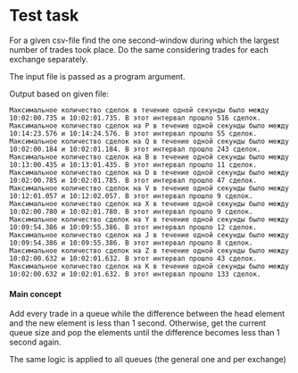 # Test task

For a given csv-file find the one second-window during which the largest number of trades took place. Do the same considering trades for each exchange separately.

The input file is passed as a program argument.

Output based on given file:

```
Максимальное количество сделок в течение одной секунды было между 10:02:00.735 и 10:02:01.735. В этот интервал прошло 516 сделок.
Максимальное количество сделок на P в течение одной секунды было между 10:14:23.576 и 10:14:24.576. В этот интервал прошло 55 сделок.
Максимальное количество сделок на Q в течение одной секунды было между 10:02:00.184 и 10:02:01.184. В этот интервал прошло 243 сделок.
Максимальное количество сделок на B в течение одной секунды было между 10:13:00.435 и 10:13:01.435. В этот интервал прошло 11 сделок.
Максимальное количество сделок на D в течение одной секунды было между 10:02:00.785 и 10:02:01.785. В этот интервал прошло 47 сделок.
Максимальное количество сделок на V в течение одной секунды было между 10:12:01.057 и 10:12:02.057. В этот интервал прошло 9 сделок.
Максимальное количество сделок на X в течение одной секунды было между 10:02:00.780 и 10:02:01.780. В этот интервал прошло 9 сделок.
Максимальное количество сделок на Y в течение одной секунды было между 10:09:54.386 и 10:09:55.386. В этот интервал прошло 12 сделок.
Максимальное количество сделок на J в течение одной секунды было между 10:09:54.386 и 10:09:55.386. В этот интервал прошло 8 сделок.
Максимальное количество сделок на Z в течение одной секунды было между 10:02:00.632 и 10:02:01.632. В этот интервал прошло 43 сделок.
Максимальное количество сделок на K в течение одной секунды было между 10:02:00.632 и 10:02:01.632. В этот интервал прошло 133 сделок.

```

#### Main concept

Add every trade in a queue while the difference between the head element and the new element is less than 1 second. Otherwise, get the current queue size and pop the elements until the difference becomes less than 1 second again.

The same logic is applied to all queues (the general one and per exchange)
